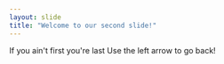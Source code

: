 ```yaml
---
layout: slide
title: "Welcome to our second slide!"
---
```

If you ain't first you're last 
Use the left arrow to go back!
